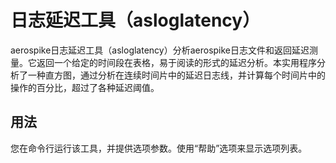 # 日志延迟工具（asloglatency）

aerospike日志延迟工具（asloglatency）分析aerospike日志文件和返回延迟测量。它返回一个给定的时间段在表格，易于阅读的形式的延迟分析。本实用程序分析了一种直方图，通过分析在连续时间片中的延迟日志线，并计算每个时间片中的操作的百分比，超过了各种延迟阈值。


## 用法

您在命令行运行该工具，并提供选项参数。使用“帮助”选项来显示选项列表。